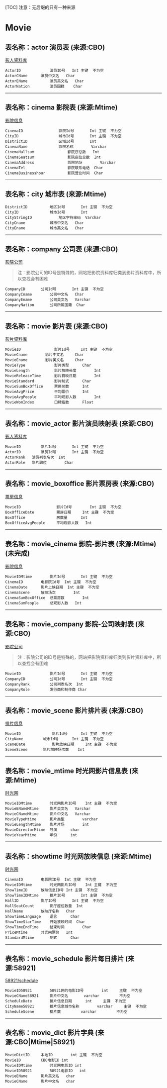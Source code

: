 [TOC]
注意：无后缀的只有一种来源
# Movie
## 表名称：actor 演员表 (来源:CBO)
[影人资料库](http://www.cbooo.cn/peoples)

	ActorID     	    演员ID号	Int	主键	不为空
	ActorCName	    演员中文名	Char
	ActorEName  	    演员英文名	Char
	ActorNation 	    演员国籍	Char

------------


## 表名称：cinema	影院表 (来源:Mtime)
[影院信息](cinemadata.json)

	CinemaID       			影院Id号		Int	主键	不为空
	CityID	       			城市Id号		Int	主键	不为空
	DistrictID     			区域Id号		Int
	CinemaName	        	影院名称		Varchar
	CinemaHallsum	       		影院厅总数	Int
	CinemaSeatsum	       		影院座位总数	Int
	CinemaAddress	       		影院地址		Varchar
	CinemaTel            		影院联系电话	Char
	CinemaBusinesshour   		影院营业时间	Char

------------

## 表名称：city	城市表 (来源:Mtime)

	DistrictID			地区Id号		Int	主键	不为空
	CityID				城市Id号		Int
	CityStringID			地区字符串码	Varchar
	CityCname			城市中文名	Char
	CityEname			城市英文名	Char

------------

## 表名称：company	公司表 (来源:CBO)
[影院公司](http://www.cbooo.cn/c/6)
>注：影院公司的ID号是特殊的，网站把影院资料库归类到影片资料库中，所以查找会有困难

	CompanyID		公司Id号		Int	主键	不为空
	CompanyCname		公司中文名	Char
	CompanyEname		公司英文名	Varchar
	CompanyNation		公司所属国籍	Char

------------

## 表名称：movie	影片表 (来源:CBO)
[影片资料库](www.cbooo.cn/movie)

	MovieID	      	  	  影片Id号		Int	主键	不为空
	MovieCname	  	  影片中文名		Char
	MovieEname	  	  影片英文名		Char
	MovieType	      	  影片类型		Char
	MovieLength	      	  影片放映长度		Int
	MovieReleaseTime   	  影片首映日期		Int
	MovieStandard      	  影片制式		Char
	MovieSumBoxOffice  	  票房总数		Int
	MovieAvgPrice      	  平均票价		Int
	MovieAvgPeople     	  平均观影人数		Int
	MovieWomIndex      	  口碑指数		Float

------------

## 表名称：movie_actor	影片演员映射表 (来源:CBO)
[影人资料库](http://www.cbooo.cn/peoples)

	MovieID	    	影片Id号		Int	主键	不为空
	ActorID	    	演员Id号		Int	主键	不为空
	ActorRank	演员列表名次	Int
	ActorRole	影片职位		Char

------------

## 表名称：movie_boxoffice	影片票房表 (来源:CBO)
[票房信息](http://www.cbooo.cn/BoxOffice/GetDayBoxOffice?num=)

	MovieID	    	       影片Id号		Int	主键	不为空
	BoxOfficeDate	       票房日期		Int	主键	不为空
	BoxOffice     	       房数量		Int
	BoxOfficeAvgPeople     平均观影人数	Int

------------

## 表名称：movie_cinema	影院-影片表 (来源:Mtime)(未完成)
[影院信息](cinemadata.json)

	MovieIDMtime		影片Id号		Int	主键	不为空
	CinemaID		电影院Id号	Int	主键	不为空
	CinemaDate		影片上映日期	Int	主键	不为空
	CinemaScene		放映场次		Int
	CinemaSumBoxOffice	总票房数		Int
	CinemaSumPeople		总观影人数	Int

------------

## 表名称：movie_company	影院-公司映射表 (来源:CBO)
[影院公司](http://www.cbooo.cn/c/6)
>注：影院公司的ID号是特殊的，网站把影院资料库归类到影片资料库中，所以查找会有困难

	MovieID	       		影片Id号		Int	主键	不为空
	CompanyID          	公司Id号		Int	主键	不为空
	CompanyRank	        公司列表名次	Int
	CompanyRole	        发行商和制作商	Char

------------

## 表名称：movie_scene	影片排片表 (来源:CBO)
[排片信息](http://www.cbooo.cn/Screen/getScreenData?days=)

	MovieID	     	     影片Id号		Int	主键	不为空
	CityName	     城市Id号		Int	主键	不为空
	SceneDate            影片放映日期		Int	主键	不为空
	SceneScene	     影片放映场次数	Int

------------

## 表名称：movie_mtime	时光网影片信息表 (来源:Mtime)
[时光网](http://www.mtime.com/)

	MovieIDMtime		时光网影片ID号	Int	主键	不为空
	MovieENameMtime		影片英文名	Varchar
	MovieCNameMtime		影片中文名	Varchar
	MovieTypeMtime		影片类型		varchar
	MovieLengthMtime	影片片场		int
	MovieDirectorMtime	导演		char
	MovieYearMtime		年份		int

------------

## 表名称：showtime	时光网放映信息 (来源:Mtime)
[时光网](http://www.mtime.com/)

	CinemaID		电影院ID号	Int	主键	不为空
	MovieIDMtime		时光网影片ID号	Int	主键	不为空
	ShowTimeID		放映信息ID号	Int	主键	不为空
	ShowTimeIDMtime		排片ID号		Int	主键	不为空
	HallID			影厅ID号		Int	主键	不为空
	HallSeatCount		影厅座位数量	Int
	HallName		放映厅名称	Char
	ShowTimeLanguage	语言		Char
	ShowTimeStarTime	开始放映时间	Char
	ShowTimeEndTime		结束时间		Char
	PriceMtime		时光网票价	Int
	StandardMtime		制式		Char
	
------------

## 表名称：movie_schedule	影片每日排片 (来源:58921)
[58921/schedule](http://58921.com/schedule/)

	MovieID58921		58921网的电影ID号        int		主键	不为空
	MovieCName58921		影片中文名		varchar			不为空
	ScheduleDate		排片信息日期		int		主键	不为空
	CityName58921		排片信息城市名称		varchar		主键	不为空
	ScheduleScene		排片数			varchar			不为空

------------

## 表名称：movie_dict	影片字典 (来源:CBO|Mtime|58921)

	MovieDictID		本地ID		int	主键	不为空
	MovieID 		CBO电影ID	int
	MovieIDMtime		时光网电影ID	int
	MovieID58921		58921电影ID	int
	MovieEName		影片英文名	char
	MovieCName		影片中文名	char